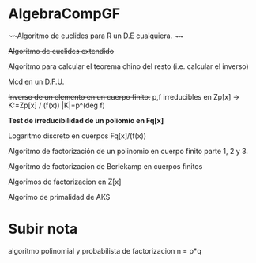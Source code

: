 # AlgebraCompGF

~~Algoritmo de euclides para R un D.E cualquiera. ~~

~~Algoritmo de euclides extendido~~

Algoritmo para calcular el teorema chino del resto (i.e. calcular el inverso)

Mcd en un D.F.U.


~~Inverso de un elemento en un cuerpo finito.~~
	p,f irreducibles en Zp[x] -> K:=Zp[x] / (f(x)) |K|=p^(deg f)



**Test de irreducibilidad de un poliomio en Fq[x]**

Logaritmo discreto en cuerpos Fq[x]/(f(x))



Algoritmo de factorización de un polinomio en cuerpo finito parte 1, 2 y 3.

Algoritmo de factorizacion de Berlekamp en cuerpos finitos 

Algorimos de factorizacion en Z[x]

Algorimo de primalidad de AKS


# Subir nota

algoritmo polinomial y probabilista de factorizacion n = p*q
